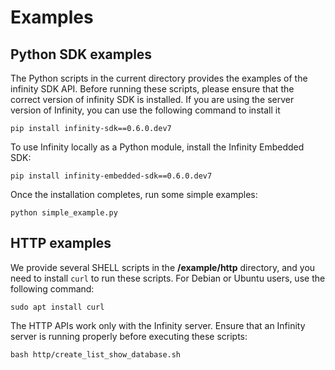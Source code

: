 # Examples

## Python SDK examples

The Python scripts in the current directory provides the examples of the infinity SDK API. Before running these scripts, please ensure that the correct version of infinity SDK is installed. If you are using the server version of Infinity, you can use the following command to install it

```shell
pip install infinity-sdk==0.6.0.dev7
```

To use Infinity locally as a Python module, install the Infinity Embedded SDK:

```shell
pip install infinity-embedded-sdk==0.6.0.dev7
```

Once the installation completes, run some simple examples:

```shell
python simple_example.py
```

## HTTP examples

We provide several SHELL scripts in the **/example/http** directory, and you need to install `curl` to run these scripts. For Debian or Ubuntu users, use the following command:

```shell
sudo apt install curl
```

The HTTP APIs work only with the Infinity server. Ensure that an Infinity server is running properly before executing these scripts:

```shell
bash http/create_list_show_database.sh
```
